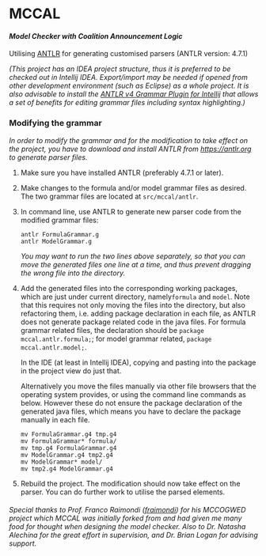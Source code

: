 # MCCAL
#### *Model Checker with Coalition Announcement Logic*
Utilising [ANTLR][2] for generating customised parsers
(ANTLR version: 4.7.1)

*(This project has an IDEA project structure, thus it is preferred to be checked out in Intellij IDEA. Export/import may be needed if opened from other development environment (such as Eclipse) as a whole project. It is also advisable to install the [ANTLR v4 Grammar Plugin for Intellij][3] that allows a set of benefits for editing grammar files including syntax highlighting.)*

### Modifying the grammar

*In order to modify the grammar and for the modification to take effect on the project, you have to download and install ANTLR from https://antlr.org to generate parser files.* 

1. Make sure you have installed ANTLR (preferably 4.7.1 or later).

2. Make changes to the formula and/or model grammar files as desired. The two grammar files are located at `src/mccal/antlr`. 

3. In command line, use ANTLR to generate new parser code from the modified grammar files:

   ```shell
   antlr FormulaGrammar.g
   antlr ModelGrammar.g
   ```
   
   *You may want to run the two lines above separately, so that you can move the generated files one line at a time, and thus prevent dragging the wrong file into the directory.*

4. Add the generated files into the corresponding working packages, which are just under current directory, namely`formula` and `model`. 
   Note that this requires not only moving the files into the directory, but also refactoring them, i.e. adding package declaration in each file, as ANTLR does not generate package related code in the java files.
   For formula grammar related files, the declaration should be `package mccal.antlr.formula;`; for model grammar related, `package mccal.antlr.model;`. 

   In the IDE (at least in Intellij IDEA), copying and pasting into the package in the project view do just that. 

   Alternatively you move the files manually via other file browsers that the operating system provides, or using the command line commands as below. However these do not ensure the package declaration of the generated java files, which means you have to declare the package manually in each file.

   ```shell
   mv FormulaGrammar.g4 tmp.g4
   mv FormulaGrammar* formula/
   mv tmp.g4 FormulaGrammar.g4
   mv ModelGrammar.g4 tmp2.g4
   mv ModelGrammar* model/
   mv tmp2.g4 ModelGrammar.g4
   ```

5. Rebuild the project. The modification should now take effect on the parser. You can do further work to utilise the parsed elements.



###### *Special thanks to Prof. Franco Raimondi ([fraimondi][1]) for his MCCOGWED project which MCCAL was initially forked from and had given me many food for thought when designing the model checker. Also to Dr. Natasha Alechina for the great effort in supervision, and Dr. Brian Logan for advising support.* 

[1]:	https://github.com/fraimondi/mccogwed
[2]:    https://www.antlr.org

[3]: http://plugins.jetbrains.com/plugin/7358-antlr-v4-grammar-plugin
